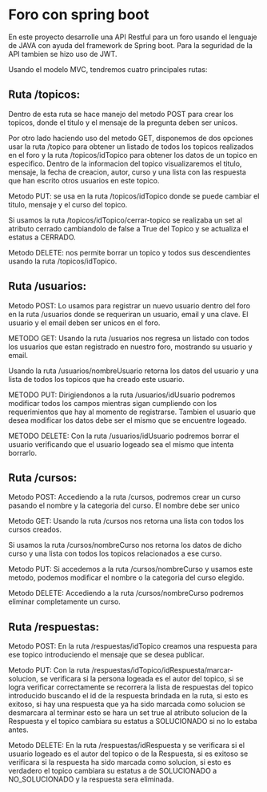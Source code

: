 # Foro con spring boot
En este proyecto desarrolle una API Restful para un foro usando el lenguaje de JAVA con ayuda del framework de Spring boot.
Para la seguridad de la API tambien se hizo uso de JWT. 

Usando el modelo MVC, tendremos cuatro principales rutas:

## Ruta /topicos:

Dentro de esta ruta se hace manejo del metodo POST para crear los topicos, donde el titulo y el mensaje de la pregunta deben ser unicos.

Por otro lado haciendo uso del metodo GET, disponemos de dos opciones usar la ruta /topico para obtener un listado de todos los topicos realizados en el foro y la ruta /topicos/idTopico para obtener los datos de un topico en especifico.
Dentro de la informacion del topico visualizaremos el titulo, mensaje, la fecha de creacion, autor, curso y una lista con las respuesta que han escrito otros usuarios en este topico.

Metodo PUT: se usa en la ruta /topicos/idTopico donde se puede cambiar el titulo, mensaje y el curso del topico.

Si usamos la ruta /topicos/idTopico/cerrar-topico se realizaba un set al atributo cerrado cambiandolo de false a True del Topico y se actualiza el estatus a CERRADO.

Metodo DELETE: nos permite borrar un topico y todos sus descendientes usando la ruta /topicos/idTopico.

## Ruta /usuarios:

Metodo POST: Lo usamos para registrar un nuevo usuario dentro del foro en la ruta /usuarios donde se requeriran un usuario, email y una clave. El usuario y el email deben ser unicos en el foro.

METODO GET: Usando la ruta /usuarios nos regresa un listado con todos los usuarios que estan registrado en nuestro foro, mostrando su usuario y email.

Usando la ruta /usuarios/nombreUsuario retorna los datos del usuario y una lista de todos los topicos que ha creado este usuario.

METODO PUT: Dirigiendonos a la ruta /usuarios/idUsuario podremos modificar todos los campos mientras sigan cumpliendo con los requerimientos que hay al momento de registrarse. Tambien el usuario que desea modificar los datos debe ser el mismo que se encuentre logeado.

METODO DELETE: Con la ruta /usuarios/idUsuario podremos borrar el usuario verificando que el usuario logeado sea el mismo que intenta borrarlo.

## Ruta /cursos:

Metodo POST: Accediendo a la ruta /cursos, podremos crear un curso pasando el nombre y la categoria del curso. El nombre debe ser unico

Metodo GET: Usando la ruta /cursos nos retorna una lista con todos los cursos creados.

Si usamos la ruta /cursos/nombreCurso nos retorna los datos de dicho curso y una lista con todos los topicos relacionados a ese curso.

Metodo PUT: Si accedemos a la ruta /cursos/nombreCurso y usamos este metodo, podemos modificar el nombre o la categoria del curso elegido.

Metodo DELETE: Accediendo a la ruta /cursos/nombreCurso podremos eliminar completamente un curso.

## Ruta /respuestas:

Metodo POST: En la ruta /respuestas/idTopico creamos una respuesta para ese topico introduciendo el mensaje que se desea publicar.

Metodo PUT: Con la ruta /respuestas/idTopico/idRespuesta/marcar-solucion, se verificara si la persona logeada es el autor del topico, si se logra verificar correctamente se recorrera la lista de respuestas del topico introducido buscando el id de la respuesta brindada en la ruta, si esto es exitoso, si hay una respuesta que ya ha sido marcada como solucion se desmarcara al terminar esto se hara un set true al atributo solucion de la Respuesta y el topico cambiara su estatus a SOLUCIONADO si no lo estaba antes.

Metodo DELETE: En la ruta /respuestas/idRespuesta y se verificara si el usuario logeado es el autor del topico o de la Respuesta, si es exitoso se verificara si la respuesta ha sido marcada como solucion, si esto es verdadero el topico cambiara su estatus a de SOLUCIONADO a NO_SOLUCIONADO y la respuesta sera eliminada.
